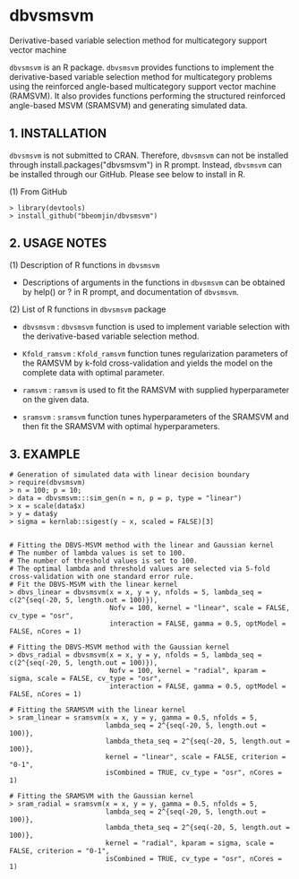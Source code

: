 # dbvsmsvm
Derivative-based variable selection method for multicategory support vector machine

```dbvsmsvm``` is an R package. ```dbvsmsvm``` provides functions to implement the derivative-based variable selection method for multicategory problems using the reinforced angle-based multicategory support vector machine (RAMSVM). It also provides functions performing the structured reinforced angle-based MSVM (SRAMSVM) and generating simulated data. 

## 1. INSTALLATION

```dbvsmsvm``` is not submitted to CRAN. Therefore, ```dbvsmsvm``` can not be installed through install.packages("dbvsmsvm") in R prompt.
Instead, ```dbvsmsvm``` can be installed through our GitHub.
Please see below to install in R.

(1) From GitHub
```{r}
> library(devtools)
> install_github("bbeomjin/dbvsmsvm")
```

## 2. USAGE NOTES

(1) Description of R functions in ```dbvsmsvm```

- Descriptions of arguments in the functions in ```dbvsmsvm``` can be obtained by help() or ? in R prompt, and documentation of ```dbvsmsvm```.   


(2) List of R functions in ```dbvsmsvm``` package

- ```dbvsmsvm``` : ```dbvsmsvm``` function is used to implement variable selection with the derivative-based variable selection method.

- ```Kfold_ramsvm``` : ```Kfold_ramsvm``` function tunes regularization parameters of the RAMSVM by k-fold cross-validation and yields the model on the complete data with optimal parameter.

- ```ramsvm``` : ```ramsvm``` is used to fit the RAMSVM with supplied hyperparameter on the given data.

- ```sramsvm``` : ```sramsvm``` function tunes hyperparameters of the SRAMSVM and then fit the SRAMSVM with optimal hyperparameters.


## 3. EXAMPLE

```{r}
# Generation of simulated data with linear decision boundary
> require(dbvsmsvm)
> n = 100; p = 10; 
> data = dbvsmsvm:::sim_gen(n = n, p = p, type = "linear")
> x = scale(data$x)
> y = data$y
> sigma = kernlab::sigest(y ~ x, scaled = FALSE)[3]


# Fitting the DBVS-MSVM method with the linear and Gaussian kernel
# The number of lambda values is set to 100. 
# The number of threshold values is set to 100.
# The optimal lambda and threshold values are selected via 5-fold cross-validation with one standard error rule.
# Fit the DBVS-MSVM with the linear kernel
> dbvs_linear = dbvsmsvm(x = x, y = y, nfolds = 5, lambda_seq = c(2^{seq(-20, 5, length.out = 100)}),
                         Nofv = 100, kernel = "linear", scale = FALSE, cv_type = "osr", 
                         interaction = FALSE, gamma = 0.5, optModel = FALSE, nCores = 1)

# Fitting the DBVS-MSVM method with the Gaussian kernel
> dbvs_radial = dbvsmsvm(x = x, y = y, nfolds = 5, lambda_seq = c(2^{seq(-20, 5, length.out = 100)}),
                         Nofv = 100, kernel = "radial", kparam = sigma, scale = FALSE, cv_type = "osr", 
                         interaction = FALSE, gamma = 0.5, optModel = FALSE, nCores = 1)

# Fitting the SRAMSVM with the linear kernel
> sram_linear = sramsvm(x = x, y = y, gamma = 0.5, nfolds = 5,
                        lambda_seq = 2^{seq(-20, 5, length.out = 100)},
                        lambda_theta_seq = 2^{seq(-20, 5, length.out = 100)},
                        kernel = "linear", scale = FALSE, criterion = "0-1",
                        isCombined = TRUE, cv_type = "osr", nCores = 1)

# Fitting the SRAMSVM with the Gaussian kernel
> sram_radial = sramsvm(x = x, y = y, gamma = 0.5, nfolds = 5,
                        lambda_seq = 2^{seq(-20, 5, length.out = 100)},
                        lambda_theta_seq = 2^{seq(-20, 5, length.out = 100)},
                        kernel = "radial", kparam = sigma, scale = FALSE, criterion = "0-1",
                        isCombined = TRUE, cv_type = "osr", nCores = 1)
```

